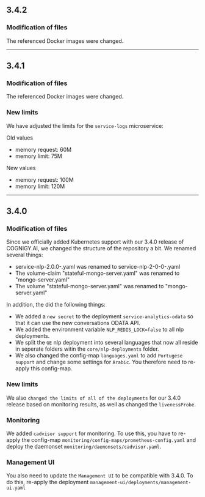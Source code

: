 ## 3.4.2
### Modification of files
The referenced Docker images were changed.

---

## 3.4.1
### Modification of files
The referenced Docker images were changed.

### New limits
We have adjusted the limits for the ``service-logs`` microservice:

Old values
- memory request: 60M
- memory limit: 75M

New values
- memory request: 100M
- memory limit: 120M

---

## 3.4.0
### Modification of files
Since we officially added Kubernetes support with our 3.4.0 release of COGNIGY.AI, we changed the structure of the repository a bit. We renamed several things:
- service-nlp-2.0.0-<language>.yaml was renamed to service-nlp-2-0-0-<language>.yaml
- The volume-claim "stateful-mongo-server.yaml" was renamed to "mongo-server.yaml"
- The volume "stateful-mongo-server.yaml" was renamed to "mongo-server.yaml"

In addition, the did the following things:
- We added a ``new secret`` to the deployment ``service-analytics-odata`` so that it can use the new conversations ODATA API.
- We added the environment variable ``NLP_REDIS_LOCK=false`` to all nlp deployments.
- We split the ``GE`` nlp deployment into several languages that now all reside in seperate folders witin the ``core/nlp-deployments`` folder.
- We also changed the config-map ``languages.yaml`` to add ``Portugese support`` and change some settings for ``Arabic``. You therefore need to re-apply this config-map.

### New limits
We also ``changed the limits of all of the deployments`` for our 3.4.0 release based on monitoring results, as well as changed the ``livenessProbe``. 

### Monitoring
We added ``cadvisor support`` for monitoring. To use this, you have to re-apply the config-map ``monitoring/config-maps/prometheus-config.yaml`` and deploy the daemonset ``monitoring/daemonsets/cadvisor.yaml``.

### Management UI
You also need to update the ```Management UI``` to be compatible with 3.4.0. To do this, re-apply the deployment ``management-ui/deployments/management-ui.yaml``